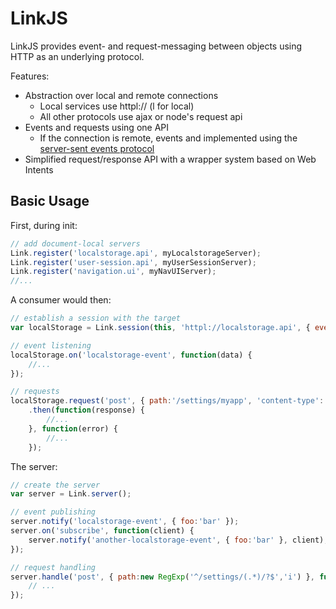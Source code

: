 # LinkJS

LinkJS provides event- and request-messaging between objects using HTTP as an underlying protocol. 

Features:

 - Abstraction over local and remote connections 
   - Local services use httpl:// (l for local)
   - All other protocols use ajax or node's request api
 - Events and requests using one API
   - If the connection is remote, events and implemented using the [server-sent events protocol](https://developer.mozilla.org/en-US/docs/Server-sent_events/Using_server-sent_events)
 - Simplified request/response API with a wrapper system based on Web Intents

## Basic Usage

First, during init:

```javascript
// add document-local servers
Link.register('localstorage.api', myLocalstorageServer);
Link.register('user-session.api', myUserSessionServer);
Link.register('navigation.ui', myNavUIServer);
//...
```

A consumer would then:

```javascript
// establish a session with the target
var localStorage = Link.session(this, 'httpl://localstorage.api', { events:true }); // events=true tells us to support events

// event listening
localStorage.on('localstorage-event', function(data) {
	//...
});

// requests
localStorage.request('post', { path:'/settings/myapp', 'content-type':'application/json', body:somedata })
	.then(function(response) {
		//...
	}, function(error) {
		//...
	});
```

The server:

```javascript
// create the server
var server = Link.server();

// event publishing
server.notify('localstorage-event', { foo:'bar' });
server.on('subscribe', function(client) {
	server.notify('another-localstorage-event', { foo:'bar' }, client);
});

// request handling
server.handle('post', { path:new RegExp('^/settings/(.*)/?$','i') }, function(request, match) {
	// ...
});
```